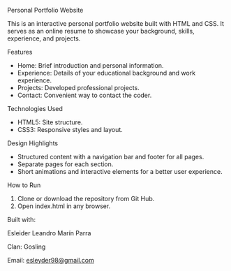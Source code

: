 Personal Portfolio Website

This is an interactive personal portfolio website built with HTML and CSS. It serves as an online resume to showcase your background, skills, experience, and projects.

Features
- Home: Brief introduction and personal information.
- Experience: Details of your educational background and work experience.
- Projects: Developed professional projects.
- Contact: Convenient way to contact the coder.

Technologies Used
- HTML5: Site structure.
- CSS3: Responsive styles and layout.

Design Highlights
- Structured content with a navigation bar and footer for all pages.
- Separate pages for each section.
- Short animations and interactive elements for a better user experience.

How to Run
1. Clone or download the repository from Git Hub.
2. Open index.html in any browser.

Built with:

Esleider Leandro Marín Parra

Clan: Gosling

Email: esleyder98@gmail.com